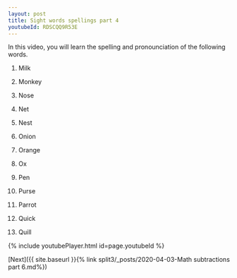```yaml
---
layout: post
title: Sight words spellings part 4
youtubeId: RDSCQQ9R53E
---
```

 
In this video, you will learn the spelling and pronounciation of the following words.

1) Milk

2) Monkey

3) Nose

4) Net

5) Nest

6) Onion

7) Orange

8) Ox

9) Pen

10) Purse

11) Parrot

12) Quick

13) Quill



 
{% include youtubePlayer.html id=page.youtubeId %}
 
 

[Next]({{ site.baseurl }}{% link  split3/_posts/2020-04-03-Math subtractions part 6.md%})
 
